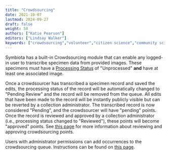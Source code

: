 ```yaml
---
title: "Crowdsourcing"
date: 2021-10-07
lastmod: 2024-09-27
draft: false
weight: 50
authors: ["Katie Pearson"]
editors: ["Lindsay Walker"]
keywords: ["crowdsourcing","volunteer","citizen science","community science"]
---
```


Symbiota has a built-in Crowdsourcing module that can enable any logged-in user to transcribe specimen data from provided images. These specimens must have a [Processing Status](/symbiota-docs/editor/edit/status/) of "Unprocessed" **and** have at least one associated image.

Once a crowdsourcer has transcribed a specimen record and saved the edits, the processing status of the record will be automatically changed to "Pending Review" and the record will be removed from the queue. All edits that have been made to the record will be instantly publicly visible but can be reverted by a collection administrator. The transcribed record is now considered "Pending", and the crowdsourcer will have "pending" points. Once the record is reviewed and approved by a collection administrator (i.e., processing status changed to "Reviewed"), these points will become "approved" points. See [this page](/symbiota-docs/coll_manager/crowdsource/review/) for more information about reviewing and approving crowdsourcing points.

Users with administrator permissions can add occurrences to the crowdsourcing queue. Instructions can be found on [this page](/symbiota-docs/coll_manager/crowdsource/edit/).
